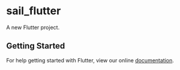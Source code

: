# sail_flutter

A new Flutter project.

## Getting Started

For help getting started with Flutter, view our online
[documentation](https://flutter.io/).
